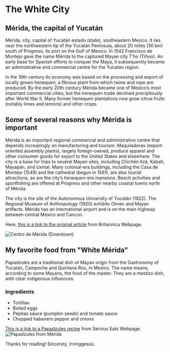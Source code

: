<h1> The White City </h1>


<h2> Mérida, the capital of Yucatán </h2>

<p1> Mérida, city, capital of Yucatán estado (state), southeastern Mexico.
It lies near the northwestern tip of the Yucatán Peninsula, about 20 miles (30 km) south of Progreso, its port on the Gulf of Mexico.
In 1542 Francisco de Montejo gave the name Mérida to the captured Mayan city T’ho (Tihoo).
An early base for Spanish efforts to conquer the Maya, it subsequently became an administrative and commercial centre for the Yucatán region.
</p1>

<p2> In the 19th century its economy was based on the processing and export of locally grown henequen, a fibrous plant from which twine and rope are produced.
By the early 20th century Mérida became one of Mexico’s most important commercial cities, but the henequen trade declined precipitously after World War II.
Many former henequen plantations now grow citrus fruits (notably limes and lemons) and other crops.
</p2>


<h2> Some of several reasons why Mérida is important </h2>

<p3> Mérida is an important regional commercial and administrative centre that depends increasingly on manufacturing and tourism.
Maquiladoras (export-oriented assembly plants), largely foreign-owned, produce apparel and other consumer goods for export to the United States and elsewhere.
The city is a base for trips to several Mayan sites, including Chichén Itzá, Kabah, Mayapán, and Uxmal.
Many colonial-era buildings, including the Casa de Montejo (1549) and the cathedral (begun in 1561), are also tourist attractions,
as are the city’s henequen-era mansions. Beach activities and sportfishing are offered at Progreso and other nearby coastal towns north of Mérida
</p3>

<p4> The city is the site of the Autonomous University of Yucatán (1922). The Regional Museum of Anthropology (1920) exhibits Olmec and Mayan artifacts.
Mérida has an international airport and is on the main highway between central Mexico and Cancún.
</p4>


<p5>Here, 
<a href="https://www.britannica.com/place/Merida-Mexico"> this is a link to the original article</a> from Britannica Webpage.
</p5>

<p6>
<img src="https://en-yucatan.com.mx/fotos/merida/home/merida-yucatan.jpg" alt="Centro de Mérida (Downtown)">
</p6>


<h2> My favorite food from "White Mérida" </h2>

<p7> Papadzules are a traditional dish of Mayan origin from the Gastronomy of Yucatán, Campeche and Quintana Roo, in Mexico.
The name means, according to some Mayans, the food of the master. They are a mestizo dish, with clear indigenous influences.
</p7>

<h3> Ingredients </h3>

<ul>
    <li>Tortillas</li>
    <li>Boiled eggs</li>
    <li>Pepitas sauce (pumpkin seeds) and tomato sauce</li>
    <li>Chopped habanero pepper and onions</li>
</ul>

<p8>
<a href="https://www.seriouseats.com/papadzules-from-yucatan"> This is a link to a Papadzules recipe</a> from Serious Eats Webpage.
</p8>

<p9>
<img src="https://media-cdn.tripadvisor.com/media/photo-s/0d/c1/25/f6/papadzules-exotico-platillo.jpg" alt="Papadzules from Mérida">
</p9>


<p10>  Thanks for reading!
Sincerely, Irvinggessú.
</p10>
